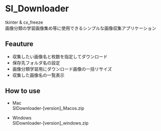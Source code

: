 # SI_Downloader
tkinter & cx_freeze  
画像分類の学習画像集め等に使用できるシンプルな画像収集アプリケーション

## Feauture
- 収集したい画像名と枚数を指定してダウンロード
- 保存先フォルダ名の設定
- 画像分類学習用にダウンロード画像の一括リサイズ
- 収集した画像名の一覧表示

## How to use
- Mac  
SIDownloader-[version]_Macos.zip

- Windows  
SIDownloader-[version]_windows.zip

